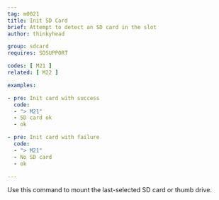 ```yaml
---
tag: m0021
title: Init SD Card
brief: Attempt to detect an SD card in the slot
author: thinkyhead

group: sdcard
requires: SDSUPPORT

codes: [ M21 ]
related: [ M22 ]

examples:

- pre: Init card with success
  code:
  - "> M21"
  - SD card ok
  - ok

- pre: Init card with failure
  code:
  - "> M21"
  - No SD card
  - ok

---
```


Use this command to mount the last-selected SD card or thumb drive.
